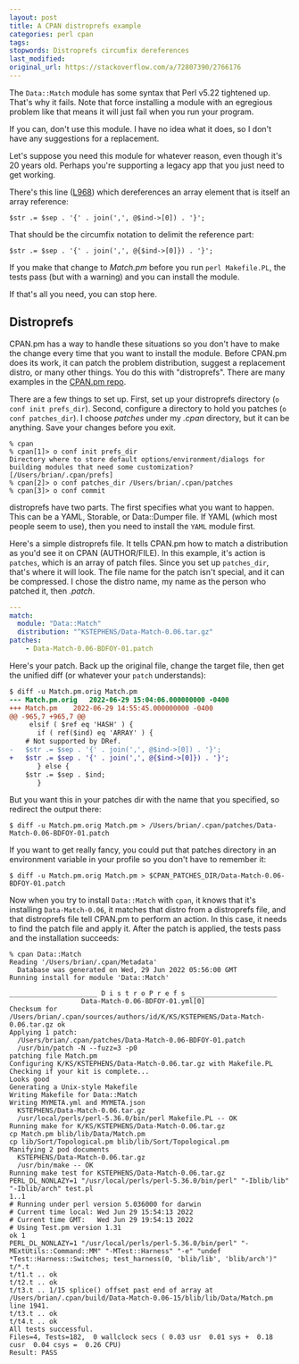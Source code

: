 ```yaml
---
layout: post
title: A CPAN distroprefs example
categories: perl cpan
tags:
stopwords: Distroprefs circumfix dereferences
last_modified:
original_url: https://stackoverflow.com/a/72807390/2766176
---
```


The `Data::Match` module has some syntax that Perl v5.22 tightened up. That's why it fails. Note that force installing a module with an egregious problem like that means it will just fail when you run your program.

<!--more-->

If you can, don't use this module. I have no idea what it does, so I don't have any suggestions for a replacement.

Let's suppose you need this module for whatever reason, even though it's 20 years old. Perhaps you're supporting a legacy app that you just need to get working.

There's this line ([L968](https://metacpan.org/dist/Data-Match/source/Match.pm#L968)) which dereferences an array element that is itself an array reference:

	$str .= $sep . '{' . join(',', @$ind->[0]) . '}';

That should be the circumfix notation to delimit the reference part:

	$str .= $sep . '{' . join(',', @{$ind->[0]}) . '}';

If you make that change to *Match.pm* before you run `perl Makefile.PL`, the tests pass (but with a warning) and you can install the module.

If that's all you need, you can stop here.

## Distroprefs

CPAN.pm has a way to handle these situations so you don't have to make the change every time that you want to install the module. Before CPAN.pm does its work, it can patch the problem distribution, suggest a replacement distro, or many other things. You do this with "distroprefs". There are many examples in the [CPAN.pm repo](https://github.com/andk/cpanpm/tree/master/distroprefs).

There are a few things to set up. First, set up your distroprefs directory (`o conf init prefs_dir`). Second, configure a directory to hold you patches (`o conf patches_dir`). I choose *patches* under my *.cpan* directory, but it can be anything. Save your changes before you exit.

```
% cpan
% cpan[1]> o conf init prefs_dir
Directory where to store default options/environment/dialogs for
building modules that need some customization? [/Users/brian/.cpan/prefs]
% cpan[2]> o conf patches_dir /Users/brian/.cpan/patches
% cpan[3]> o conf commit
```

distroprefs have two parts. The first specifies what you want to happen. This can be a YAML, Storable, or Data::Dumper file. If YAML (which most people seem to use), then you need to install the `YAML` module first.

Here's a simple distroprefs file. It tells CPAN.pm how to match a distribution as you'd see it on CPAN (AUTHOR/FILE). In this example, it's action is `patches`, which is an array of patch files. Since you set up `patches_dir`, that's where it will look. The file name for the patch isn't special, and it can be compressed. I chose the distro name, my name as the person who patched it, then *.patch*.

```yaml
---
match:
  module: "Data::Match"
  distribution: "^KSTEPHENS/Data-Match-0.06.tar.gz"
patches:
    - Data-Match-0.06-BDFOY-01.patch
```

Here's your patch. Back up the original file, change the target file, then get the unified diff (or whatever your `patch` understands):

```diff
$ diff -u Match.pm.orig Match.pm
--- Match.pm.orig	2022-06-29 15:04:06.000000000 -0400
+++ Match.pm	2022-06-29 14:55:45.000000000 -0400
@@ -965,7 +965,7 @@
     elsif ( $ref eq 'HASH' ) {
       if ( ref($ind) eq 'ARRAY' ) {
 	# Not supported by DRef.
-	$str .= $sep . '{' . join(',', @$ind->[0]) . '}';
+	$str .= $sep . '{' . join(',', @{$ind->[0]}) . '}';
       } else {
 	$str .= $sep . $ind;
       }
```

But you want this in your patches dir with the name that you specified, so redirect the output there:

```
$ diff -u Match.pm.orig Match.pm > /Users/brian/.cpan/patches/Data-Match-0.06-BDFOY-01.patch
```

If you want to get really fancy, you could put that patches directory in an environment variable in your profile so you don't have to remember it:

```
$ diff -u Match.pm.orig Match.pm > $CPAN_PATCHES_DIR/Data-Match-0.06-BDFOY-01.patch
```

Now when you try to install `Data::Match` with `cpan`, it knows that it's installing `Data-Match-0.06`, it matches that distro from a distroprefs file, and that distroprefs file tell CPAN.pm to perform an action. In this case, it needs to find the patch file and apply it. After the patch is applied, the tests pass and the installation succeeds:

```
% cpan Data::Match
Reading '/Users/brian/.cpan/Metadata'
  Database was generated on Wed, 29 Jun 2022 05:56:00 GMT
Running install for module 'Data::Match'

______________________ D i s t r o P r e f s ______________________
                  Data-Match-0.06-BDFOY-01.yml[0]
Checksum for /Users/brian/.cpan/sources/authors/id/K/KS/KSTEPHENS/Data-Match-0.06.tar.gz ok
Applying 1 patch:
  /Users/brian/.cpan/patches/Data-Match-0.06-BDFOY-01.patch
  /usr/bin/patch -N --fuzz=3 -p0
patching file Match.pm
Configuring K/KS/KSTEPHENS/Data-Match-0.06.tar.gz with Makefile.PL
Checking if your kit is complete...
Looks good
Generating a Unix-style Makefile
Writing Makefile for Data::Match
Writing MYMETA.yml and MYMETA.json
  KSTEPHENS/Data-Match-0.06.tar.gz
  /usr/local/perls/perl-5.36.0/bin/perl Makefile.PL -- OK
Running make for K/KS/KSTEPHENS/Data-Match-0.06.tar.gz
cp Match.pm blib/lib/Data/Match.pm
cp lib/Sort/Topological.pm blib/lib/Sort/Topological.pm
Manifying 2 pod documents
  KSTEPHENS/Data-Match-0.06.tar.gz
  /usr/bin/make -- OK
Running make test for KSTEPHENS/Data-Match-0.06.tar.gz
PERL_DL_NONLAZY=1 "/usr/local/perls/perl-5.36.0/bin/perl" "-Iblib/lib" "-Iblib/arch" test.pl
1..1
# Running under perl version 5.036000 for darwin
# Current time local: Wed Jun 29 15:54:13 2022
# Current time GMT:   Wed Jun 29 19:54:13 2022
# Using Test.pm version 1.31
ok 1
PERL_DL_NONLAZY=1 "/usr/local/perls/perl-5.36.0/bin/perl" "-MExtUtils::Command::MM" "-MTest::Harness" "-e" "undef *Test::Harness::Switches; test_harness(0, 'blib/lib', 'blib/arch')" t/*.t
t/t1.t .. ok
t/t2.t .. ok
t/t3.t .. 1/15 splice() offset past end of array at /Users/brian/.cpan/build/Data-Match-0.06-15/blib/lib/Data/Match.pm line 1941.
t/t3.t .. ok
t/t4.t .. ok
All tests successful.
Files=4, Tests=182,  0 wallclock secs ( 0.03 usr  0.01 sys +  0.18 cusr  0.04 csys =  0.26 CPU)
Result: PASS
```
